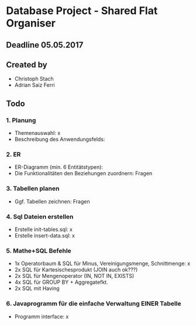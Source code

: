# Database Project - Shared Flat Organiser

## Deadline 05.05.2017

## Created by

- Christoph Stach
- Adrian Saiz Ferri

## Todo

### 1. Planung

- Themenauswahl: x
- Beschreibung des Anwendungsfelds:
 
### 2. ER
 
- ER-Diagramm (min. 6 Entitätstypen):
- Die Funktionalitäten den Beziehungen zuordnern: Fragen

### 3. Tabellen planen

- Ggf. Tabellen zeichnen: Fragen

### 4. Sql Dateien erstellen

- Erstelle init-tables.sql: x
- Erstelle insert-data.sql: x

### 5. Mathe+SQL Befehle

- 1x Operatorbaum & SQL für Minus, Vereinigungsmenge, Schnittmenge: x
- 2x SQL für Kartesischesprodukt (JOIN auch ok???)
- 2x SQL für Mengenoperator (IN, NOT IN, EXISTS)
- 4x SQL für GROUP BY + Aggregatefkt.
- 2x SQL mit Having

### 6. Javaprogramm für die einfache Verwaltung EINER Tabelle

- Programm interface: x
